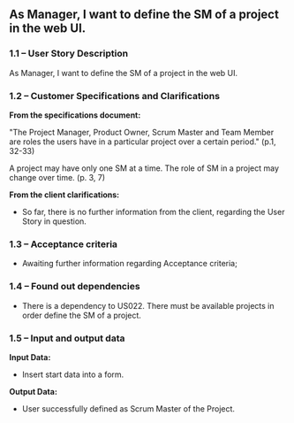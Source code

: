 ## **As Manager, I want to define the SM of a project in the web UI.**

### **1.1 – User Story Description**

As Manager, I want to define the SM of a project in the web UI.

### **1.2 – Customer Specifications and Clarifications**

**From the specifications document:**

"The Project Manager, Product Owner, Scrum Master and Team Member are roles the users have in a particular project over a certain period." (p.1, 32-33)

A project may have only one SM at a time. The role of SM in a project may change over time. (p. 3, 7)

**From the client clarifications:**

- So far, there is no further information from the client, regarding the User Story in question.

### **1.3 – Acceptance criteria**

- Awaiting further information regarding Acceptance criteria;

### **1.4 – Found out dependencies**

* There is a dependency to US022. There must be available projects in order define the SM of a project.


### **1.5 – Input and output data**

**Input Data:**

- Insert start data into a form.

**Output Data:**

- User successfully defined as Scrum Master of the Project.